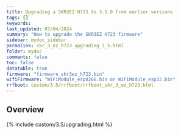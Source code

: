 ```yaml
---
title: Upgrading a SKR3EZ H723 to 3.5.0 from earlier versions
tags: []
keywords: 
last_updated: 07/04/2024
summary: "How to upgrade the SKR3EZ H723 firmware"
sidebar: mydoc_sidebar
permalink: skr_3_ez_h723_upgrading_3_5.html
folder: mydoc
comments: false
toc: false
datatable: true
firmware: "firmware_skr3ez_h723.bin"
wifiFirmware: "WiFiModule_esp8266.bin or WiFiModule_esp32.bin"
rrfboot: custom/3.5/rrfboot/rrfboot_skr_3_ez_h723.html
---
```


## Overview

{% include custom/3.5/upgrading.html %}
